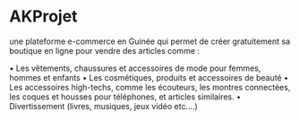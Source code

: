 # AKProjet

une plateforme e-commerce en Guinée qui permet de créer gratuitement sa boutique en ligne pour vendre des articles comme :

  •	Les vêtements, chaussures et accessoires de mode pour femmes, hommes et enfants
  •	Les cosmétiques, produits et accessoires de beauté
  •	Les accessoires high-techs, comme les écouteurs, les montres connectées, les coques et housses pour téléphones, et articles similaires.
  •	Divertissement (livres, musiques, jeux vidéo etc.…)

